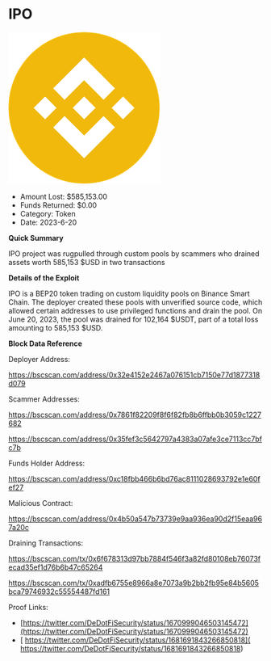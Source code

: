 # IPO
![IPO](/rektimages/IPO-Rugpull.png)
- Amount Lost: $585,153.00
- Funds Returned: $0.00
- Category: Token
- Date: 2023-6-20

**Quick Summary**

IPO project was rugpulled through custom pools by scammers who drained assets worth 585,153 $USD in two transactions

  


 **Details of the Exploit**

IPO is a BEP20 token trading on custom liquidity pools on Binance Smart Chain. The deployer created these pools with unverified source code, which allowed certain addresses to use privileged functions and drain the pool. On June 20, 2023, the pool was drained for 102,164 $USDT, part of a total loss amounting to 585,153 $USD.

  


 **Block Data Reference**

Deployer Address:

https://bscscan.com/address/0x32e4152e2467a076151cb7150e77d1877318d079

  


Scammer Addresses:

https://bscscan.com/address/0x7861f82209f8f6f82fb8b6ffbb0b3059c1227682

https://bscscan.com/address/0x35fef3c5642797a4383a07afe3ce7113cc7bfc7b

  


Funds Holder Address:

https://bscscan.com/address/0xc18fbb466b6bd76ac8111028693792e1e60fef27

  


Malicious Contract:

https://bscscan.com/address/0x4b50a547b73739e9aa936ea90d2f15eaa967a20c

  


Draining Transactions:

https://bscscan.com/tx/0x6f678313d97bb7884f546f3a82fd80108eb76073fecad35ef1d76b6b47c65264

https://bscscan.com/tx/0xadfb6755e8966a8e7073a9b2bb2fb95e84b5605bca79746932c55554487fd161


Proof Links:
- [https://twitter.com/DeDotFiSecurity/status/1670999046503145472](https://twitter.com/DeDotFiSecurity/status/1670999046503145472)
- [ https://twitter.com/DeDotFiSecurity/status/1681691843266850818]( https://twitter.com/DeDotFiSecurity/status/1681691843266850818)


